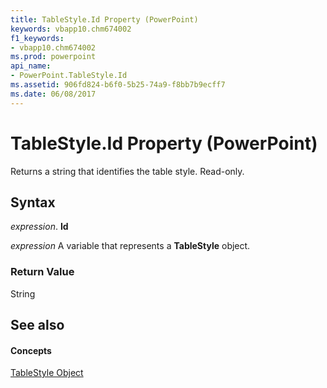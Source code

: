 ```yaml
---
title: TableStyle.Id Property (PowerPoint)
keywords: vbapp10.chm674002
f1_keywords:
- vbapp10.chm674002
ms.prod: powerpoint
api_name:
- PowerPoint.TableStyle.Id
ms.assetid: 906fd824-b6f0-5b25-74a9-f8bb7b9ecff7
ms.date: 06/08/2017
---
```



# TableStyle.Id Property (PowerPoint)

Returns a string that identifies the table style. Read-only.


## Syntax

 _expression_. **Id**

 _expression_ A variable that represents a **TableStyle** object.


### Return Value

String


## See also


#### Concepts


[TableStyle Object](PowerPoint.TableStyle.md)

